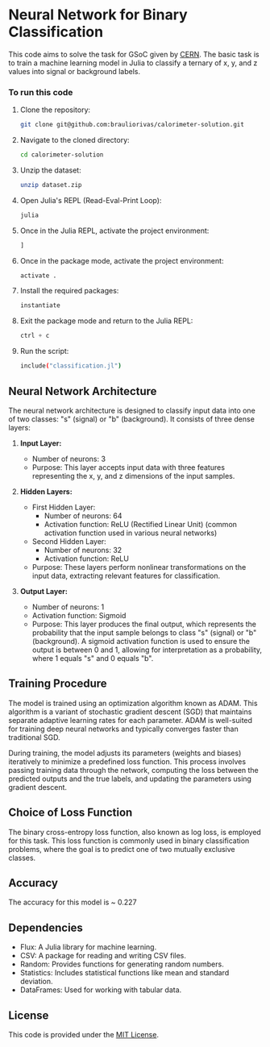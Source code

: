 # Neural Network for Binary Classification

This code aims to solve the task for GSoC given by [CERN](https://github.com/graeme-a-stewart/hsf-julia-ml-gsoc). The basic task is to train a machine learning model in Julia to classify a ternary of x, y, and z values into signal or background labels. 

### To run this code
1. Clone the repository:
   ```sh
   git clone git@github.com:brauliorivas/calorimeter-solution.git
   ```

2. Navigate to the cloned directory:
   ```sh
   cd calorimeter-solution
   ```

3. Unzip the dataset:
   ```sh
   unzip dataset.zip
   ```

4. Open Julia's REPL (Read-Eval-Print Loop):
   ```sh
   julia
   ```

5. Once in the Julia REPL, activate the project environment:
   ```julia
   ]
   ```

6. Once in the package mode, activate the project environment:
   ```julia
   activate .
   ```

7. Install the required packages:
   ```julia
   instantiate
   ```

8. Exit the package mode and return to the Julia REPL:
   ```julia
   ctrl + c
   ```

9. Run the script:
   ```sh
   include("classification.jl")
   ```

## Neural Network Architecture

The neural network architecture is designed to classify input data into one of two classes: "s" (signal) or "b" (background). It consists of three dense layers:

1. **Input Layer:** 
   - Number of neurons: 3
   - Purpose: This layer accepts input data with three features representing the x, y, and z dimensions of the input samples.

2. **Hidden Layers:** 
   - First Hidden Layer:
     - Number of neurons: 64
     - Activation function: ReLU (Rectified Linear Unit) (common activation function used in various neural networks)
   - Second Hidden Layer:
     - Number of neurons: 32
     - Activation function: ReLU
   - Purpose: These layers perform nonlinear transformations on the input data, extracting relevant features for classification.

3. **Output Layer:**
   - Number of neurons: 1
   - Activation function: Sigmoid
   - Purpose: This layer produces the final output, which represents the probability that the input sample belongs to class "s" (signal) or "b" (background). A sigmoid activation function is used to ensure the output is between 0 and 1, allowing for interpretation as a probability, where 1 equals "s" and 0 equals "b". 

## Training Procedure

The model is trained using an optimization algorithm known as ADAM. This algorithm is a variant of stochastic gradient descent (SGD) that maintains separate adaptive learning rates for each parameter. ADAM is well-suited for training deep neural networks and typically converges faster than traditional SGD.

During training, the model adjusts its parameters (weights and biases) iteratively to minimize a predefined loss function. This process involves passing training data through the network, computing the loss between the predicted outputs and the true labels, and updating the parameters using gradient descent.

## Choice of Loss Function

The binary cross-entropy loss function, also known as log loss, is employed for this task. This loss function is commonly used in binary classification problems, where the goal is to predict one of two mutually exclusive classes.

## Accuracy
The accuracy for this model is ~ 0.227

## Dependencies

- Flux: A Julia library for machine learning.
- CSV: A package for reading and writing CSV files.
- Random: Provides functions for generating random numbers.
- Statistics: Includes statistical functions like mean and standard deviation.
- DataFrames: Used for working with tabular data.

## License

This code is provided under the [MIT License](LICENSE).
